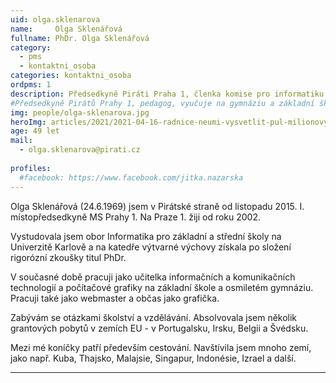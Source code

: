 ```yaml
---
uid: olga.sklenarova
name:     Olga Sklenářová
fullname: PhDr. Olga Sklenářová
category:
  - pms
  - kontaktni_osoba
categories: kontaktni_osoba  
ordpms: 1 
description: Předsedkyně Piráti Praha 1, členka komise pro informatiku (Praha 1), pedagog, 
#Předsedkyně Pirátů Prahy 1, pedagog, vyučuje na gymnáziu a základní škole na Praze 1
img: people/olga-sklenarova.jpg
heroImg: articles/2021/2021-04-16-radnice-neumi-vysvetlit-pul-milionovy-pro-valentu.jpg
age: 49 let
mail:
  - olga.sklenarova@pirati.cz
 
profiles:
  #facebook: https://www.facebook.com/jitka.nazarska
---
```


Olga Sklenářová (24.6.1969) jsem v Pirátské straně od listopadu 2015. I. místopředsedkyně MS Prahy 1. Na Praze 1. žiji od roku 2002.

Vystudovala jsem obor Informatika pro základní a střední školy na Univerzitě Karlově a na katedře výtvarné výchovy získala po složení rigorózní zkoušky titul PhDr.

V současné době pracuji jako učitelka informačních a komunikačních technologií a počítačové grafiky na základní škole a osmiletém gymnáziu. Pracuji také jako webmaster a občas jako grafička.

Zabývám se otázkami školství a vzdělávání. Absolvovala jsem několik grantových pobytů v zemích EU - v Portugalsku, Irsku, Belgii a Švédsku.

Mezi mé koníčky patří především cestování. Navštívila jsem mnoho zemí, jako např. Kuba, Thajsko, Malajsie, Singapur, Indonésie, Izrael a další.

---
